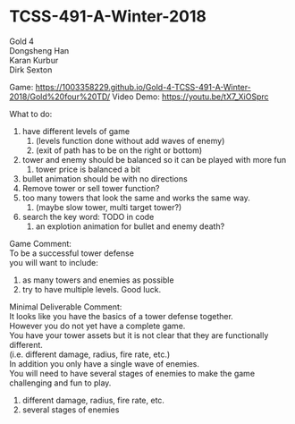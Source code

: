 # TCSS-491-A-Winter-2018  
Gold 4  
Dongsheng Han  
Karan Kurbur  
Dirk Sexton  

Game: https://1003358229.github.io/Gold-4-TCSS-491-A-Winter-2018/Gold%20four%20TD/
Video Demo: https://youtu.be/tX7_XiOSprc

What to do:  
1. have different levels of game  
    1. (levels function done without add waves of enemy)  
    2. (exit of path has to be on the right or bottom)  
2. tower and enemy should be balanced so it can be played with more fun  
    1. tower price is balanced a bit  
3. bullet animation should be with no directions  
4. Remove tower or sell tower function?  
5. too many towers that look the same and works the same way.  
    1. (maybe slow tower, multi target tower?)  
6. search the key word: TODO in code
    1. an explotion animation for bullet and enemy death?  
  
Game Comment:  
To be a successful tower defense  
you will want to include:  
1. as many towers and enemies as possible  
2. try to have multiple levels. Good luck.  
  
  
Minimal Deliverable Comment:  
It looks like you have the basics of a tower defense together.  
However you do not yet have a complete game.  
You have your tower assets but it is not clear that they are functionally different.  
(i.e. different damage, radius, fire rate, etc.)  
In addition you only have a single wave of enemies.  
You will need to have several stages of enemies to make the game challenging and fun to play.  
1. different damage, radius, fire rate, etc.  
2. several stages of enemies  
